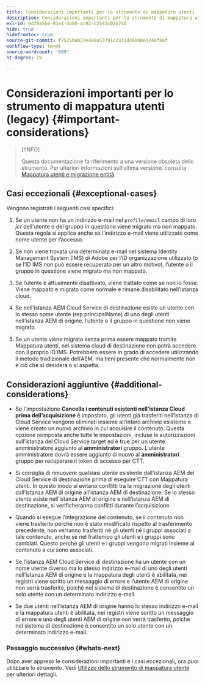 ```yaml
---
title: Considerazioni importanti per lo strumento di mappatura utenti (legacy)
description: Considerazioni importanti per lo strumento di mappatura utenti (legacy)
exl-id: 0d39a5be-93e1-4b00-ac92-c2593c02b740
hide: true
hidefromtoc: true
source-git-commit: f7525b6b37e486a53791c2331dc6000e5248f8af
workflow-type: tm+mt
source-wordcount: '609'
ht-degree: 1%

---
```


# Considerazioni importanti per lo strumento di mappatura utenti (legacy) {#important-considerations}

>[!INFO]
>
>Questa documentazione fa riferimento a una versione obsoleta dello strumento. Per ulteriori informazioni sull’ultima versione, consulta [Mappatura utenti e migrazione entità](/help/journey-migration/content-transfer-tool/using-content-transfer-tool/user-mapping-and-migration.md).

## Casi eccezionali {#exceptional-cases}

Vengono registrati i seguenti casi specifici:

1. Se un utente non ha un indirizzo e-mail nel `profile/email` campo di loro *jcr* dell&#39;utente o del gruppo in questione viene migrato ma non mappato.  Questa regola si applica anche se l’indirizzo e-mail viene utilizzato come nome utente per l’accesso.

1. Se non viene trovata una determinata e-mail nel sistema Identity Management System (IMS) di Adobe per l’ID organizzazione utilizzato (o se l’ID IMS non può essere recuperato per un altro motivo), l’utente o il gruppo in questione viene migrato ma non mappato.

1. Se l’utente è attualmente disattivato, viene trattato come se non lo fosse. Viene mappato e migrato come normale e rimane disabilitato nell’istanza cloud.

1. Se nell’istanza AEM Cloud Service di destinazione esiste un utente con lo stesso nome utente (rep:principalName) di uno degli utenti nell’istanza AEM di origine, l’utente o il gruppo in questione non viene migrato.

1. Se un utente viene migrato senza prima essere mappato tramite Mappatura utenti, nel sistema cloud di destinazione non potrà accedere con il proprio ID IMS.  Potrebbero essere in grado di accedere utilizzando il metodo tradizionale dell’AEM, ma tieni presente che normalmente non è ciò che si desidera o si aspetta.

## Considerazioni aggiuntive {#additional-considerations}

* Se l&#39;impostazione **Cancella i contenuti esistenti nell’istanza Cloud prima dell’acquisizione** è impostato, gli utenti già trasferiti nell’istanza di Cloud Service vengono eliminati insieme all’intero archivio esistente e viene creato un nuovo archivio in cui acquisire il contenuto. Questa opzione reimposta anche tutte le impostazioni, incluse le autorizzazioni sull’istanza del Cloud Service target ed è true per un utente amministratore aggiunto al **amministratori** gruppo. L&#39;utente amministratore dovrà essere aggiunto di nuovo al **amministratori** gruppo per recuperare il token di accesso per CTT.

* Si consiglia di rimuovere qualsiasi utente esistente dall’istanza AEM del Cloud Service di destinazione prima di eseguire CTT con Mappatura utenti. In questo modo si evitano conflitti tra la migrazione degli utenti dall’istanza AEM di origine all’istanza AEM di destinazione. Se lo stesso utente esiste nell’istanza AEM di origine e nell’istanza AEM di destinazione, si verificheranno conflitti durante l’acquisizione.

* Quando si esegue l’integrazione del contenuto, se il contenuto non viene trasferito perché non è stato modificato rispetto al trasferimento precedente, non verranno trasferiti né gli utenti né i gruppi associati a tale contenuto, anche se nel frattempo gli utenti e i gruppi sono cambiati. Questo perché gli utenti e i gruppi vengono migrati insieme al contenuto a cui sono associati.

* Se l’istanza AEM Cloud Service di destinazione ha un utente con un nome utente diverso ma lo stesso indirizzo e-mail di uno degli utenti nell’istanza AEM di origine e la mappatura degli utenti è abilitata, nei registri viene scritto un messaggio di errore e l’utente AEM di origine non verrà trasferito, poiché nel sistema di destinazione è consentito un solo utente con un determinato indirizzo e-mail.

* Se due utenti nell’istanza AEM di origine hanno lo stesso indirizzo e-mail e la mappatura utenti è abilitata, nei registri viene scritto un messaggio di errore e uno degli utenti AEM di origine non verrà trasferito, poiché nel sistema di destinazione è consentito un solo utente con un determinato indirizzo e-mail.

### Passaggio successivo {#whats-next}

Dopo aver appreso le considerazioni importanti e i casi eccezionali, ora puoi utilizzare lo strumento. Vedi [Utilizzo dello strumento di mappatura utente](/help/journey-migration/content-transfer-tool/user-mapping-tool-legacy/using-user-mapping-tool-legacy.md) per ulteriori dettagli.
